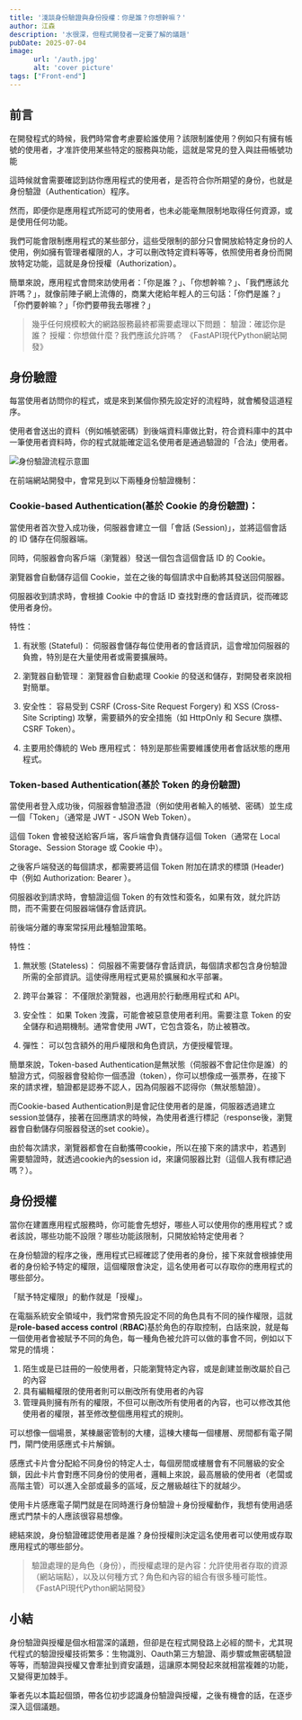 ```yaml
---
title: '淺談身份驗證與身份授權：你是誰？你想幹嘛？'
author: 江森
description: '水很深，但程式開發者一定要了解的議題'
pubDate: 2025-07-04
image:
      url: '/auth.jpg'
      alt: 'cover picture'
tags: ["Front-end"]
---
```

## 前言

在開發程式的時候，我們時常會考慮要給誰使用？該限制誰使用？例如只有擁有帳號的使用者，才准許使用某些特定的服務與功能，這就是常見的登入與註冊帳號功能

這時候就會需要確認到訪你應用程式的使用者，是否符合你所期望的身份，也就是身份驗證（Authentication）程序。

然而，即便你是應用程式所認可的使用者，也未必能毫無限制地取得任何資源，或是使用任何功能。

我們可能會限制應用程式的某些部分，這些受限制的部分只會開放給特定身份的人使用，例如擁有管理者權限的人，才可以刪改特定資料等等，依照使用者身份而開放特定功能，這就是身份授權（Authorization）。


簡單來說，應用程式會問來訪使用者：「你是誰？」、「你想幹嘛？」、「我們應該允許嗎？」，就像前陣子網上流傳的，商業大佬給年輕人的三句話：「你們是誰？」「你們要幹嘛？」「你們要帶我去哪裡？」

>幾乎任何規模較大的網路服務最終都需要處理以下問題：
>驗證：確認你是誰？
>授權：你想做什麼？我們應該允許嗎？
>《FastAPI現代Python網站開發》  

## 身份驗證

每當使用者訪問你的程式，或是來到某個你預先設定好的流程時，就會觸發這道程序。

使用者會送出的資料（例如帳號密碼）到後端資料庫做比對，符合資料庫中的其中一筆使用者資料時，你的程式就能確定這名使用者是通過驗證的「合法」使用者。

![身份驗證流程示意圖](/authentication-process.jpeg)

在前端網站開發中，會常見到以下兩種身份驗證機制：

### Cookie-based Authentication(基於 Cookie 的身份驗證)：

當使用者首次登入成功後，伺服器會建立一個「會話 (Session)」，並將這個會話的 ID 儲存在伺服器端。

同時，伺服器會向客戶端（瀏覽器）發送一個包含這個會話 ID 的 Cookie。

瀏覽器會自動儲存這個 Cookie，並在之後的每個請求中自動將其發送回伺服器。

伺服器收到請求時，會根據 Cookie 中的會話 ID 查找對應的會話資訊，從而確認使用者身份。

特性：

1. 有狀態 (Stateful)： 伺服器會儲存每位使用者的會話資訊，這會增加伺服器的負擔，特別是在大量使用者或需要擴展時。

2. 瀏覽器自動管理： 瀏覽器會自動處理 Cookie 的發送和儲存，對開發者來說相對簡單。

3. 安全性： 容易受到 CSRF (Cross-Site Request Forgery) 和 XSS (Cross-Site Scripting) 攻擊，需要額外的安全措施（如 HttpOnly 和 Secure 旗標、CSRF Token）。

4. 主要用於傳統的 Web 應用程式： 特別是那些需要維護使用者會話狀態的應用程式。

### Token-based Authentication(基於 Token 的身份驗證)

當使用者登入成功後，伺服器會驗證憑證（例如使用者輸入的帳號、密碼）並生成一個「Token」（通常是 JWT - JSON Web Token）。

這個 Token 會被發送給客戶端，客戶端會負責儲存這個 Token（通常在 Local Storage、Session Storage 或 Cookie 中）。

之後客戶端發送的每個請求，都需要將這個 Token 附加在請求的標頭 (Header) 中（例如 Authorization: Bearer <token>）。

伺服器收到請求時，會驗證這個 Token 的有效性和簽名，如果有效，就允許訪問，而不需要在伺服器端儲存會話資訊。

前後端分離的專案常採用此種驗證策略。

特性：

1. 無狀態 (Stateless)： 伺服器不需要儲存會話資訊，每個請求都包含身份驗證所需的全部資訊。這使得應用程式更易於擴展和水平部署。

2. 跨平台兼容： 不僅限於瀏覽器，也適用於行動應用程式和 API。

3. 安全性： 如果 Token 洩露，可能會被惡意使用者利用。需要注意 Token 的安全儲存和過期機制。通常會使用 JWT，它包含簽名，防止被篡改。

4. 彈性： 可以包含額外的用戶權限和角色資訊，方便授權管理。

簡單來說，Token-based Authentication是無狀態（伺服器不會記住你是誰）的驗證方式，伺服器會發給你一個憑證（token），你可以想像成一張票券，在接下來的請求裡，驗證都是認券不認人，因為伺服器不認得你（無狀態驗證）。

而Cookie-based Authentication則是會記住使用者的是誰，伺服器透過建立session並儲存，接著在回應請求的時候，為使用者進行標記（response後，瀏覽器會自動儲存伺服器發送的set cookie）。

由於每次請求，瀏覽器都會在自動攜帶cookie，所以在接下來的請求中，若遇到需要驗證時，就透過cookie內的session id，來讓伺服器比對（這個人我有標記過嗎？）。

## 身份授權

當你在建置應用程式服務時，你可能會先想好，哪些人可以使用你的應用程式？或者該說，哪些功能不設限？哪些功能該限制，只開放給特定使用者？

在身份驗證的程序之後，應用程式已經確認了使用者的身份，接下來就會根據使用者的身份給予特定的權限，這個權限會決定，這名使用者可以存取你的應用程式的哪些部分。

「賦予特定權限」的動作就是「授權」。

在電腦系統安全領域中，我們常會預先設定不同的角色具有不同的操作權限，這就是**role-based access control** (**RBAC**)基於角色的存取控制，白話來說，就是每一個使用者會被賦予不同的角色，每一種角色被允許可以做的事會不同，例如以下常見的情境：

1. 陌生或是已註冊的一般使用者，只能瀏覽特定內容，或是創建並刪改屬於自己的內容
2. 具有編輯權限的使用者則可以刪改所有使用者的內容
3. 管理員則擁有所有的權限，不但可以刪改所有使用者的內容，也可以修改其他使用者的權限，甚至修改整個應用程式的規則。

可以想像一個場景，某棟嚴密管制的大樓，這棟大樓每一個樓層、房間都有電子閘門，閘門使用感應式卡片解鎖。

感應式卡片會分配給不同身份的特定人士，每個房間或樓層會有不同層級的安全鎖，因此卡片會對應不同身份的使用者，邏輯上來說，最高層級的使用者（老闆或高階主管）可以進入全部或最多的區域，反之層級越往下的就越少。

使用卡片感應電子閘門就是在同時進行身份驗證＋身份授權動作，我想有使用過感應式門禁卡的人應該很容易想像。

總結來說，身份驗證確認使用者是誰？身份授權則決定這名使用者可以使用或存取應用程式的哪些部分。

>驗證處理的是角色（身份），而授權處理的是內容：允許使用者存取的資源（網站端點），以及以何種方式？角色和內容的組合有很多種可能性。
>《FastAPI現代Python網站開發》

## 小結

身份驗證與授權是個水相當深的議題，但卻是在程式開發路上必經的關卡，尤其現代程式的驗證授權技術繁多：生物識別、Oauth第三方驗證、兩步驟或無密碼驗證等等，而驗證與授權又會牽扯到資安議題，這讓原本開發起來就相當複雜的功能，又變得更加棘手。

筆者先以本篇起個頭，帶各位初步認識身份驗證與授權，之後有機會的話，在逐步深入這個議題。